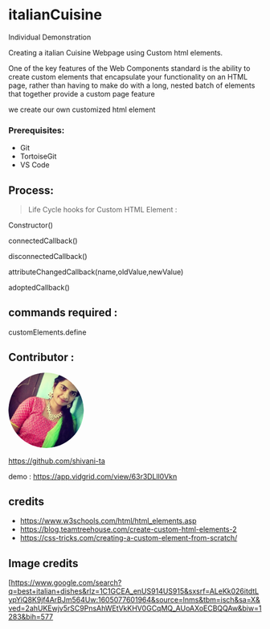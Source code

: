 # italianCuisine
Individual Demonstration

 Creating a italian Cuisine Webpage using Custom html elements.
 
One of the key features of the Web Components standard is the ability to create custom elements that encapsulate your functionality on an HTML page, rather than having to make do with a long, nested batch of elements that together provide a custom page feature

we create our own customized html element



### Prerequisites:
- Git
- TortoiseGit
- VS Code


## Process:
> Life Cycle hooks for Custom HTML Element :

Constructor() 

connectedCallback()

disconnectedCallback()

attributeChangedCallback(name,oldValue,newValue)

adoptedCallback()

## commands required :

customElements.define

## Contributor :

<img src="vani.jpg.png" alt="drawing" width="150" style="border-radius:50%" />

https://github.com/shivani-ta


  demo  :   https://app.vidgrid.com/view/63r3DLll0Vkn



## credits

* https://www.w3schools.com/html/html_elements.asp
* https://blog.teamtreehouse.com/create-custom-html-elements-2
* https://css-tricks.com/creating-a-custom-element-from-scratch/

## Image credits

[https://www.google.com/search?q=best+italian+dishes&rlz=1C1GCEA_enUS914US915&sxsrf=ALeKk026itdtLypYiQ8K9jf4ArBJm564Uw:1605077601964&source=lnms&tbm=isch&sa=X&ved=2ahUKEwjv5rSC9PnsAhWEtVkKHV0GCqMQ_AUoAXoECBQQAw&biw=1283&bih=577





